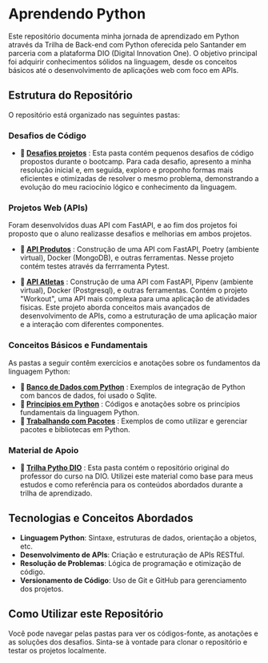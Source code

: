 # Aprendendo Python

Este repositório documenta minha jornada de aprendizado em Python através da Trilha de Back-end com Python oferecida pelo Santander em parceria com a plataforma DIO (Digital Innovation One). O objetivo principal foi adquirir conhecimentos sólidos na linguagem, desde os conceitos básicos até o desenvolvimento de aplicações web com foco em APIs.

## Estrutura do Repositório

O repositório está organizado nas seguintes pastas:

### Desafios de Código

- **📁 [Desafios projetos](desafios_projetos)** : Esta pasta contém pequenos desafios de código propostos durante o bootcamp. Para cada desafio, apresento a minha resolução inicial e, em seguida, exploro e proponho formas mais eficientes e otimizadas de resolver o mesmo problema, demonstrando a evolução do meu raciocínio lógico e conhecimento da linguagem.

### Projetos Web (APIs)

Foram desenvolvidos duas API com FastAPI, e ao fim dos projetos foi proposto que o aluno realizasse desafios e melhorias em ambos projetos.

- **📁 [API Produtos](desenvolvimento-web/API-produtos/README.md)** : Construção de uma API com FastAPI, Poetry (ambiente virtual), Docker (MongoDB), e outras ferramentas. Nesse projeto contém testes através da ferrramenta Pytest.

- **📁 [API Atletas](desenvolvimento-web/API-atletas/README.md)** : Construção de uma API com FastAPI, Pipenv (ambiente virtual), Docker (Postgresql), e outras ferramentas. Contém o projeto "Workout", uma API mais complexa para uma aplicação de atividades físicas. Este projeto aborda conceitos mais avançados de desenvolvimento de APIs, como a estruturação de uma aplicação maior e a interação com diferentes componentes. 

### Conceitos Básicos e Fundamentais

As pastas a seguir contêm exercícios e anotações sobre os fundamentos da linguagem Python:

- **📁 [Banco de Dados com Python](bd_com_python/)** : Exemplos de integração de Python com bancos de dados, foi usado o Sqlite.
- **📁 [Princípios em Python](principios_em_python/)** : Códigos e anotações sobre os princípios fundamentais da linguagem Python.
- **📁 [Trabalhando com Pacotes](trabalhando_com_pacotes/)** : Exemplos de como utilizar e gerenciar pacotes e bibliotecas em Python.

### Material de Apoio

- **📁 [Trilha Pytho DIO](trilha-python-dio)** : Esta pasta contém o repositório original do professor do curso na DIO. Utilizei este material como base para meus estudos e como referência para os conteúdos abordados durante a trilha de aprendizado.

## Tecnologias e Conceitos Abordados

- **Linguagem Python**: Sintaxe, estruturas de dados, orientação a objetos, etc.
- **Desenvolvimento de APIs**: Criação e estruturação de APIs RESTful.
- **Resolução de Problemas**: Lógica de programação e otimização de código.
- **Versionamento de Código**: Uso de Git e GitHub para gerenciamento dos projetos.

## Como Utilizar este Repositório

Você pode navegar pelas pastas para ver os códigos-fonte, as anotações e as soluções dos desafios. Sinta-se à vontade para clonar o repositório e testar os projetos localmente.
